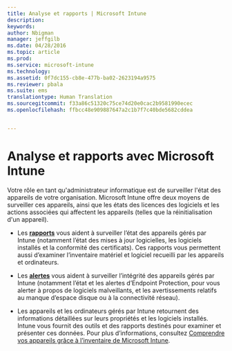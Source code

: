 ```yaml
---
title: Analyse et rapports | Microsoft Intune
description: 
keywords: 
author: Nbigman
manager: jeffgilb
ms.date: 04/28/2016
ms.topic: article
ms.prod: 
ms.service: microsoft-intune
ms.technology: 
ms.assetid: 0f7dc155-cb8e-477b-ba02-2623194a9575
ms.reviewer: pbala
ms.suite: ems
translationtype: Human Translation
ms.sourcegitcommit: f33a86c51320c75ce74d20e0cac2b9581990ecec
ms.openlocfilehash: ffbcc48e909887647a2c1b7f7c40bde5682cddea


---
```


# Analyse et rapports avec Microsoft Intune
Votre rôle en tant qu'administrateur informatique est de surveiller l'état des appareils de votre organisation. Microsoft Intune offre deux moyens de surveiller ces appareils, ainsi que les états des licences des logiciels et les actions associées qui affectent les appareils (telles que la réinitialisation d'un appareil).

-   Les **[rapports](understand-microsoft-intune-operations-by-using-reports.md)** vous aident à surveiller l’état des appareils gérés par Intune (notamment l’état des mises à jour logicielles, les logiciels installés et la conformité des certificats). 
     Ces rapports vous permettent aussi d’examiner l’inventaire matériel et logiciel recueilli par les appareils et ordinateurs.

-   Les **[alertes](get-notified-by-alerts.md)** vous aident à surveiller l’intégrité des appareils gérés par Intune (notamment l’état et les alertes d’Endpoint Protection, pour vous alerter à propos de logiciels malveillants, et les avertissements relatifs au manque d’espace disque ou à la connectivité réseau).

-   Les appareils et les ordinateurs gérés par Intune retournent des informations détaillées sur leurs propriétés et les logiciels installés.  Intune vous fournit des outils et des rapports destinés pour examiner et présenter ces données. Pour plus d’informations, consultez [Comprendre vos appareils grâce à l’inventaire de Microsoft Intune](understand-your-devices-with-inventory-in-microsoft-intune.md).




<!--HONumber=Jun16_HO4-->


